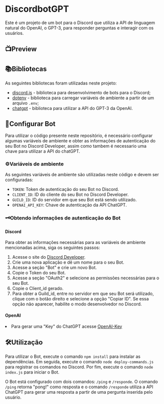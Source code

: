 ﻿<h1>DiscordbotGPT</h1>
<p>Este é um projeto de um bot para o Discord que utiliza a API de
    linguagem natural do OpenAI, o GPT-3, para responder perguntas e interagir com os usuários.</p>
<h2>📺Preview</h2>
<h2>📚Bibliotecas</h2>
<p>As seguintes bibliotecas foram utilizadas neste projeto:</p>
<ul>
    <li><a href="https://discord.js.org/" target="_new">discord.js</a> - biblioteca para desenvolvimento de bots para o
        Discord;</li>
    <li><a href="https://www.npmjs.com/package/dotenv" target="_new">dotenv</a> - biblioteca para carregar variáveis de
        ambiente a partir de um arquivo <code>.env</code>;</li>
    <li><a href="https://github.com/transitive-bullshit/chatgpt-api" target="_new">chatgpt</a> - biblioteca para utilizar a API do GPT-3
        da OpenAI.</li>
</ul>
</div>
<h2>🤖Configurar Bot </h2>
<p>Para utilizar o código presente neste repositório, é necessário configurar algumas variáveis de ambiente e obter as
    informações de autenticação do seu Bot no Discord Developer, assim como tambem é necessario uma chave para utilizar a API do chatGPT.</p>
<h3>⚙Variáveis de ambiente</h3>
<p>As seguintes variáveis de ambiente são utilizadas neste código e devem ser configuradas:</p>
<ul>
    <li><code>TOKEN</code>: Token de autenticação do seu Bot no Discord.</li>
    <li><code>CLIENT_ID</code>: ID do cliente do seu Bot no Discord Developer.</li>
    <li><code>GUILD_ID</code>: ID do servidor em que seu Bot está sendo utilizado.</li>
    <li><code>OPENAI_API_KEY</code>: Chave de autenticação da API ChatGPT.</li>
</ul>
<h3>🗝Obtendo informações de autenticação do Bot</h3>
<h4>Discord</h4>
<p>Para obter as informações necessárias para as variáveis de ambiente mencionadas acima, siga os seguintes passos:</p>
<ol>
    <li>Acesse o site do <a href="https://discord.com/developers/applications" target="_new">Discord Developer</a>.</li>
    <li>Crie uma nova aplicação e dê um nome para o seu Bot.</li>
    <li>Acesse a seção "Bot" e crie um novo Bot.</li>
    <li>Copie o Token do seu Bot.</li>
    <li>Acesse a seção "OAuth2" e selecione as permissões necessárias para o seu Bot.</li>
    <li>Copie o Client_id gerado.</li>
    <li>Para obter a Guild_id, entre no servidor em que seu Bot será utilizado, clique com o botão direito e selecione a
        opção "Copiar ID". Se essa opção não aparecer, habilite o modo desenvolvedor no Discord.</li>
</ol>
<h4>OpenAI</h4>
<li> Para gerar uma "Key" do ChatGPT acesse <a href="https://platform.openai.com/account/api-keys">OpenAI-Key</a></li>
<h2>🛠Utilização</h2>
<p>Para utilizar o Bot, execute o comando <code>npm install</code> para instalar as dependências. Em seguida, execute o
    comando <code>node deploy-commands.js</code> para registrar os comandos no Discord. Por fim, execute o comando
    <code>node index.js</code> para iniciar o Bot.
</p>
<p>O Bot está configurado com dois comandos: <code>/ping</code> e <code>/responde</code>. O comando <code>/ping</code>
    retorna "pong!" como resposta e o comando <code>/responde</code> utiliza a API ChatGPT para gerar uma resposta a
    partir de uma pergunta inserida pelo usuário.</p>
